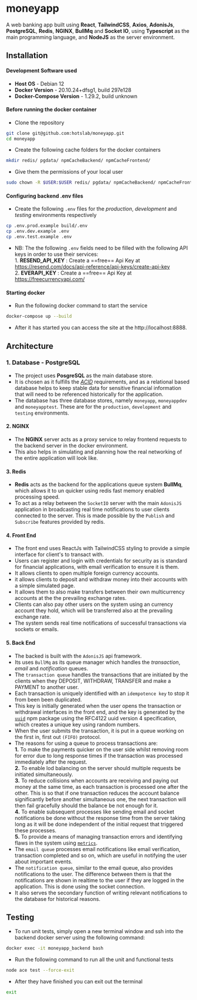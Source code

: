 # moneyapp

A web banking app built using **React**, **TailwindCSS**, **Axios**, **AdonisJs**, **PostgreSQL**, **Redis**, **NGINX**, **BullMq** and **Socket IO**, using **Typescript** as the main programming language, and **NodeJS** as the server environment.


## Installation

#### Development Software used

- **Host OS** - Debian 12
- **Docker Version** - 20.10.24+dfsg1, build 297e128
- **Docker-Compose Version** - 1.29.2, build unknown


#### Before running the docker container

- Clone the repository

```bash
git clone git@github.com:hotslab/moneyapp.git
cd moneyapp
```

- Create the following cache folders for the docker containers

```bash
mkdir redis/ pgdata/ npmCacheBackend/ npmCacheFrontend/
```

- Give them the permissions of your local user


```bash
sudo chown -R $USER:$USER redis/ pgdata/ npmCacheBackend/ npmCacheFrontend/
```

#### Configuring backend .env files

- Create the following `.env` files for the *production*, *development* and *testing* environments respectively

```bash
cp .env.prod.example build/.env
cp .env.dev.example .env
cp .env.test.example .env
```

- NB: The the following `.env` fields need to be filled with the following API keys in order to use their services:  
        1. **RESEND_API_KEY** :  Create a ==free== Api Key at https://resend.com/docs/api-reference/api-keys/create-api-key  
        2. **EVERAPI_KEY** : Create a ==free== Api Key at https://freecurrencyapi.com/  
        

#### Starting docker

- Run the following docker command to start the service

```bash
docker-compose up --build
```

- After it has started you can access the site at the http://localhost:8888.


## Architecture

### 1. Database - PostgreSQL

- The project uses **PosgreSQL** as the main database store. 
- It is chosen as it fulfills the [*ACID*](https://www.postgresql.org/about/ "PosgreSQL about page") requirements, and as a relational based database helps to keep stable data for sensitive financial information that will need to be referenced historically for the application.
- The database has three database stores, namely `moneyapp`, `moneyappdev` and `moneyapptest`. These are for the `production`,  `development` and `testing` environments. 

#### 2. NGINX

- The **NGINX** server acts as a proxy service to relay frontend requests to the backend server in the docker environment.
- This also helps in simulating and planning how the real networking of the entire application will look like.

#### 3. Redis

- **Redis** acts as the backend for the applications queue system **BullMq**, which allows it to un quicker using redis fast memory enabled processing speed.
- To act as a relay between the `SocketIO` server with the main `AdonisJS` application in broadcasting real time notifications to user clients connected to the server. This is made possible by the `Publish` and `Subscribe` features provided by redis. 

#### 4. Front End

- The front end uses ReactJs with TailwindCSS styling to provide a simple interface for client's to transact with.
- Users can register and login with credentials for security as is standard for financial applications, with email verification to ensure it is them.
- It allows clients to open multiple foreign currency accounts.
- it allows clients to deposit and withdraw money into their accounts with a simple simulated page.
- It allows them to also make transfers between their own multicurrency accounts at the the prevailing exchange rates. 
- Clients can also pay other users on the system using an currency account they hold, which will be transferred also at the prevailing exchange rate.
- The system sends real time notifications of successful transactions via sockets or emails.


#### 5. Back End

- The backed is built with the `AdonisJS` api framework.
- Its uses `BullMq` as its queue manager which handles the *transaction*, *email* and *notification* queues.
- The `transaction queue` handles the transactions that are initiated by the clients when they DEPOSIT, WITHDRAW, TRANSFER and make a PAYMENT to another user.
- Each transaction is uniquely identified with an `idempotence key` to stop it from been been duplicated. 
- This key is initially generated when the user opens the transaction or withdrawal interfaces in the front end, and the key is generated by the [`uuid`](https://github.com/uuidjs/uuid#readme) npm package using the  RFC4122 uuid version 4 specification, which creates a unique key using random numbers.
- When the user submits the transaction, it is put in a queue working on the first in, first out `(FIFO)` protocol. 
- The reasons for using a queue to process transactions are:  
        **1.** To make the payments quicker on the user side whilst removing room for error due to long response times if the transaction was processed immediately after the request.  
        **2.** To enable lod balancing on the server should multiple requests be initiated simultaneously.  
        **3.** To reduce collisions when accounts are receiving and paying out money at the same time, as each transaction is processed one after the other. This is so that if one transaction reduces the account balance significantly before another simultaneous one, the next transaction will then fail gracefully should the balance be not enough for it.  
        **4.** To enable subsequent processes like sending email and socket notifications be done without the response time from the server taking long as it will be done independent of the initial request that triggered these processes.  
        **5.** To provide a means of managing transaction errors and identifying flaws in the system using [`metrics`](https://docs.bullmq.io/guide/metrics).  
- The `email queue` processes email notifications like email verification, transaction completed and so on, which are useful in notifying the user about important events.
- The `notification queue`, similar to the email queue, also provides notifications to the user. The difference between them is that the notifications are shown in realtime to the user if they are logged in the application. This is done using the socket connection.
- It also serves the secondary function of writing relevant notifications to the database for historical reasons.


## Testing

- To run unit tests, simply open a new terminal window and ssh into the backend docker server using the following command:

```bash
docker exec -it moneyapp_backend bash
```

- Run the following command to run all the unit and functional tests

```bash
node ace test --force-exit
```
- After they have finished you can exit out the terminal

```bash
exit
```